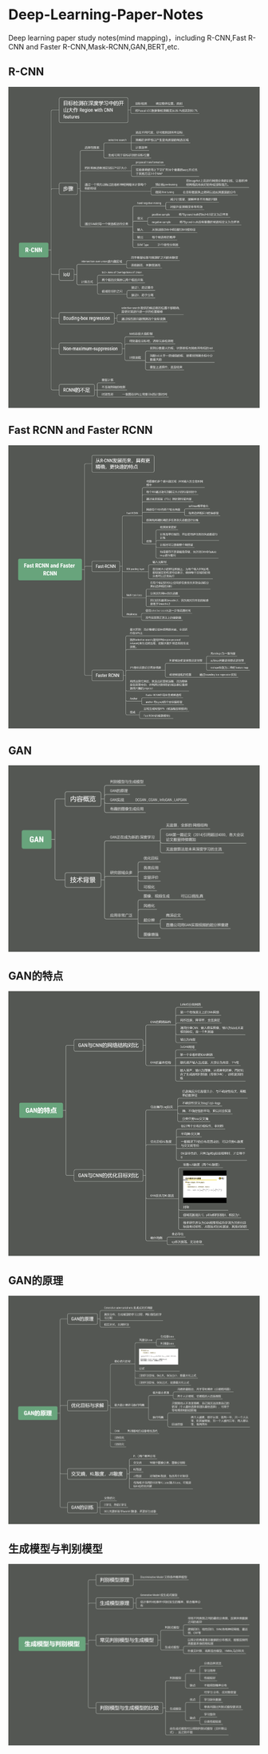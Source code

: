 # Deep-Learning-Paper-Notes
Deep learning paper study notes(mind mapping)，including R-CNN,Fast R-CNN and Faster R-CNN,Mask-RCNN,GAN,BERT,etc.
## R-CNN
![](R-CNN.png)
## Fast RCNN and Faster RCNN
![](Fast-and-Faster-RCNN.png)
## GAN
![](GAN.png)
## GAN的特点
![](GAN的特点.png)
## GAN的原理
![](GAN的原理.png)
## 生成模型与判别模型
![](生成模型与判别模型.png)
